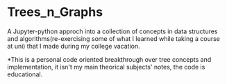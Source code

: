 # Trees_n_Graphs
A Jupyter-python approch into a collection of concepts in data structures and algorithms(re-exercising some of what I learned while taking a course at uni) that I made during my college vacation.

*This is a personal code oriented breakthrough over tree concepts and implementation, it isn't my main theorical subjects' notes, the code is educational.
